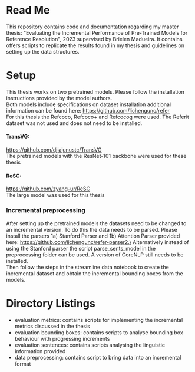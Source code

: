 
# Read Me
This repository contains code and documentation regarding my master thesis: "Evaluating the Incremental Performance of Pre-Trained Models for Reference Resolution", 2023 supervised by Brielen Madueira. It contains offers scripts to replicate the results found in my thesis and guidelines on setting up the data structures.

# Setup
This thesis works on two pretrained models. Please follow the installation instructions provided by the model authors. \
Both models include specifications on dataset installation additional information can be found here: https://github.com/lichengunc/refer \
For this thesis the Refcoco, Refcoco+ and Refcocog were used. The Referit dataset was not used and does not need to be installed.

#### TransVG:
https://github.com/djiajunustc/TransVG  
The pretrained models with the ResNet-101 backbone were used for these thesis

#### ReSC: 
https://github.com/zyang-ur/ReSC  
The large model was used for this thesis

### Incremental preprocessing

After setting up the pretrained models the datasets need to be changed to an incremental version. To do this the data needs to be parsed. 
Please install the parsers 1a) Stanford Parser and 1b) Attention Parser provided here: https://github.com/lichengunc/refer-parser2.\
Alternatively instead of using the Stanford parser the script parse_sents_model in the preprocessing folder can be used. A version of CoreNLP still needs to be installed.\
Then follow the steps in the streamline data notebook to create the incremental dataset and obtain the incremental bounding boxes from the models. 

# Directory Listings
* evaluation metrics: contains scripts for implementing the incremental metrics discussed in the thesis
* evaluation bounding boxes: contains scripts to analyse bounding box behaviour with progressing increments
* evaluation sentences: contains scripts analysing the linguistic information provided
* data preprocessing: contains script to bring data into an incremental format

  




